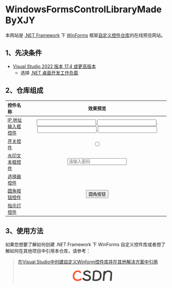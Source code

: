 # WindowsFormsControlLibraryMadeByXJY

本网站是 [.NET Framework](https://dotnet.microsoft.com/zh-cn/learn/dotnet/what-is-dotnet-framework "什么是.NET Framework? 一个软件开发框架") 下 [WinForms](https://learn.microsoft.com/zh-cn/dotnet/desktop/winforms/?view=netframeworkdesktop-4.8 ".NET 的 Windows 窗体相关文档 \| Microsoft Learn") 框架[自定义控件仓库](https://github.com/YMGogre/WindowsFormsControlLibraryMadeByXJY)的在线预览网站。

## 1、先决条件

* [Visual Studio 2022 版本 17.4 或更高版本](https://visualstudio.microsoft.com/zh-hans/downloads/)
  * 选择 [.NET 桌面开发工作负载](https://learn.microsoft.com/zh-cn/visualstudio/install/modify-visual-studio?view=vs-2022&preserve-view=true#modify-workloads)

## 2、仓库组成

<table>
  <thead>
    <tr>
      <th style="text-align: left">控件名称</th>
      <th style="text-align: center">效果预览</th>
    </tr>
  </thead>
  <tbody>
    <tr>
      <td style="text-align: left"><a href="IPAddrInputer/">IP 地址输入框控件</a></td>
      <td style="text-align: center"><link rel="stylesheet" type="text/css" href="./assets/css/IPAddrInputer.css"><div id="ipv4-input"><input type="text" maxlength="3"><label>.</label><input type="text" maxlength="3"><label>.</label><input type="text" maxlength="3"><label>.</label><input type="text" maxlength="3"></div><script src="./assets/js/IPAddrInputer.js"></script></td>
    </tr>
    <tr>
      <td style="text-align: left"><a href="Switch/">开关控件</a></td>
      <td style="text-align: center"><link rel="stylesheet" type="text/css" href="./assets/css/Switch.css"><label class="switch"><input type="checkbox"><span class="slider round"></span></label></td>
    </tr>
    <tr>
      <td style="text-align: left"><a href="WatermarkTextBox/">水印文本框控件</a></td>
      <td style="text-align: center"><link rel="stylesheet" type="text/css" href="./assets/css/WatermarkTextBox.css"><input type="text" name="watermark" placeholder="请输入密码"></td>
    </tr>
    <tr>
      <td style="text-align: left"><a href="Selector/">选择器控件</a></td>
      <td style="display: flex; justify-content: center;"><link rel="stylesheet" type="text/css" href="./assets/css/Selector.css"><div id="container"></div><script src="./assets/js/Selector.js"></script></td>
    </tr>
    <tr>
      <td style="text-align: left"><a href="RoundButton/">圆角按钮控件</a></td>
      <td style="text-align: center"><link rel="stylesheet" type="text/css" href="./assets/css/RoundButton.css"><button class="button">圆角按钮</button></td>
    </tr>
    <tr>
      <td style="text-align: left"><a href="IndicatorLight/">指示灯控件</a></td>
      <td style="text-align: center"><link rel="stylesheet" type="text/css" href="./assets/css/IndicatorLight.css"><span id="circle" style="background-color: rgb(230, 162, 60);"></span><script src="./assets/js/IndicatorLight.js"></script></td>
    </tr>
  </tbody>
</table>

## 3、使用方法

如果您想要了解如何创建 .NET Framework 下 WinForms 自定义控件库或者想了解如何在其他项目中引用本仓库，请参考：
> [在Visual Studio中创建自定义Winform控件库并在其他解决方案中引用](https://blog.csdn.net/YMGogre/article/details/126508042 "【入门级图文教程】在Visual Studio中创建自定义Winform控件库并在其他解决方案中引用 - CSDN 博客")
> <div align="center"><img src="./images/csdn.png" alt="csdn" width="128"></div>